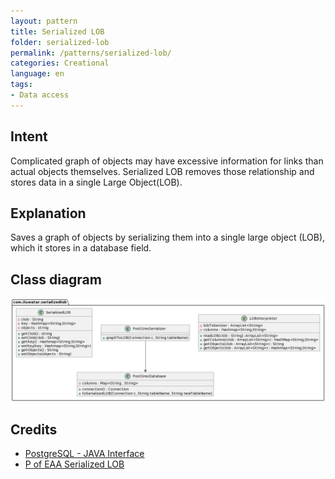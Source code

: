 ```yaml
---
layout: pattern
title: Serialized LOB
folder: serialized-lob
permalink: /patterns/serialized-lob/
categories: Creational
language: en
tags:
- Data access
---
```


## Intent
Complicated graph of objects may have excessive information for links than actual objects themselves.
Serialized LOB removes those relationship and stores data in a single Large Object(LOB).

## Explanation
Saves a graph of objects by serializing them into a single large object (LOB), which it stores in a database field.

## Class diagram
![alt text](./etc/Serialized-LOB.png "Serialized-LOB")

## Credits
* [PostgreSQL - JAVA Interface](https://www.tutorialspoint.com/postgresql/postgresql_java.htm)
* [P of EAA Serialized LOB](https://martinfowler.com/eaaCatalog/serializedLOB.html)